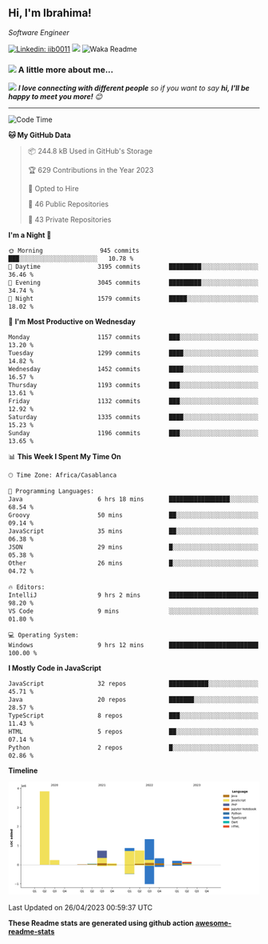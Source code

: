 <h2>Hi, I'm Ibrahima! </h2>
<p><em>Software Engineer 
</em></p>


[![Linkedin: iib0011](https://img.shields.io/badge/-iib0011-blue?style=flat-square&logo=Linkedin&logoColor=white&link=https://www.linkedin.com/in/iib0011/)](https://www.linkedin.com/in/iib0011/)
![](https://visitor-badge.glitch.me/badge?page_id=iib0011)
![Waka Readme](https://github.com/iib0011/iib0011/workflows/Waka%20Readme/badge.svg)


### <img src="https://media.giphy.com/media/VgCDAzcKvsR6OM0uWg/giphy.gif" width="50"> A little more about me...  


<img src="https://media.giphy.com/media/LnQjpWaON8nhr21vNW/giphy.gif" width="60"> <em><b>I love connecting with different people</b> so if you want to say <b>hi, I'll be happy to meet you more!</b> 😊</em>

---
<!--START_SECTION:waka-->
![Code Time](http://img.shields.io/badge/Code%20Time-2%2C025%20hrs%2027%20mins-blue)

**🐱 My GitHub Data** 

> 📦 244.8 kB Used in GitHub's Storage 
 > 
> 🏆 629 Contributions in the Year 2023
 > 
> 💼 Opted to Hire
 > 
> 📜 46 Public Repositories 
 > 
> 🔑 43 Private Repositories 
 > 
**I'm a Night 🦉** 

```text
🌞 Morning                945 commits         ███░░░░░░░░░░░░░░░░░░░░░░   10.78 % 
🌆 Daytime                3195 commits        █████████░░░░░░░░░░░░░░░░   36.46 % 
🌃 Evening                3045 commits        █████████░░░░░░░░░░░░░░░░   34.74 % 
🌙 Night                  1579 commits        █████░░░░░░░░░░░░░░░░░░░░   18.02 % 
```
📅 **I'm Most Productive on Wednesday** 

```text
Monday                   1157 commits        ███░░░░░░░░░░░░░░░░░░░░░░   13.20 % 
Tuesday                  1299 commits        ████░░░░░░░░░░░░░░░░░░░░░   14.82 % 
Wednesday                1452 commits        ████░░░░░░░░░░░░░░░░░░░░░   16.57 % 
Thursday                 1193 commits        ███░░░░░░░░░░░░░░░░░░░░░░   13.61 % 
Friday                   1132 commits        ███░░░░░░░░░░░░░░░░░░░░░░   12.92 % 
Saturday                 1335 commits        ████░░░░░░░░░░░░░░░░░░░░░   15.23 % 
Sunday                   1196 commits        ███░░░░░░░░░░░░░░░░░░░░░░   13.65 % 
```


📊 **This Week I Spent My Time On** 

```text
🕑︎ Time Zone: Africa/Casablanca

💬 Programming Languages: 
Java                     6 hrs 18 mins       █████████████████░░░░░░░░   68.54 % 
Groovy                   50 mins             ██░░░░░░░░░░░░░░░░░░░░░░░   09.14 % 
JavaScript               35 mins             ██░░░░░░░░░░░░░░░░░░░░░░░   06.38 % 
JSON                     29 mins             █░░░░░░░░░░░░░░░░░░░░░░░░   05.38 % 
Other                    26 mins             █░░░░░░░░░░░░░░░░░░░░░░░░   04.72 % 

🔥 Editors: 
IntelliJ                 9 hrs 2 mins        █████████████████████████   98.20 % 
VS Code                  9 mins              ░░░░░░░░░░░░░░░░░░░░░░░░░   01.80 % 

💻 Operating System: 
Windows                  9 hrs 12 mins       █████████████████████████   100.00 % 
```

**I Mostly Code in JavaScript** 

```text
JavaScript               32 repos            ███████████░░░░░░░░░░░░░░   45.71 % 
Java                     20 repos            ███████░░░░░░░░░░░░░░░░░░   28.57 % 
TypeScript               8 repos             ███░░░░░░░░░░░░░░░░░░░░░░   11.43 % 
HTML                     5 repos             ██░░░░░░░░░░░░░░░░░░░░░░░   07.14 % 
Python                   2 repos             █░░░░░░░░░░░░░░░░░░░░░░░░   02.86 % 
```



**Timeline**

![Lines of Code chart](https://raw.githubusercontent.com/iib0011/iib0011/master/assets/bar_graph.png)


 Last Updated on 26/04/2023 00:59:37 UTC
<!--END_SECTION:waka-->

**These Readme stats are generated using github action [awesome-readme-stats](https://github.com/iib0011/waka-readme-stats)**
